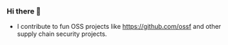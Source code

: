 ### Hi there 👋

- I contribute to fun OSS projects like https://github.com/ossf and other supply chain security projects.
